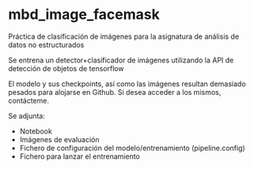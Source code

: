 # mbd_image_facemask
Práctica de clasificación de imágenes para la asignatura de análisis de datos no estructurados

Se entrena un detector+clasificador de imágenes utilizando la API de detección de objetos de tensorflow

El modelo y sus checkpoints, así como las imágenes resultan demasiado pesados para alojarse en Github. Si desea acceder a los mismos, contácteme.

Se adjunta:

+ Notebook
+ Imágenes de evaluación
+ Fichero de configuración del modelo/entrenamiento (pipeline.config)
+ Fichero para lanzar el entrenamiento
